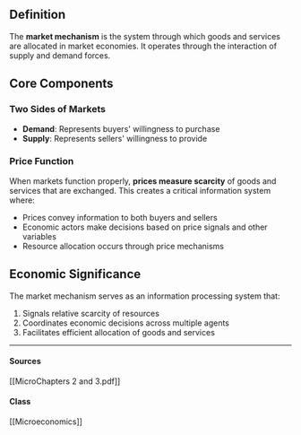 ## Definition
The **market mechanism** is the system through which goods and services are allocated in market economies. It operates through the interaction of supply and demand forces.

## Core Components

### Two Sides of Markets
- **Demand**: Represents buyers' willingness to purchase
- **Supply**: Represents sellers' willingness to provide

### Price Function
When markets function properly, **prices measure scarcity** of goods and services that are exchanged. This creates a critical information system where:
- Prices convey information to both buyers and sellers
- Economic actors make decisions based on price signals and other variables
- Resource allocation occurs through price mechanisms

## Economic Significance
The market mechanism serves as an information processing system that:
1. Signals relative scarcity of resources
2. Coordinates economic decisions across multiple agents
3. Facilitates efficient allocation of goods and services

---
#### Sources
[[MicroChapters 2 and 3.pdf]]
#### Class
[[Microeconomics]]